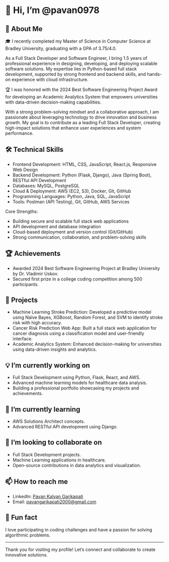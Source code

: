 # 👋 Hi, I’m @pavan0978

## 🌟 About Me
🎓 I recently completed my Master of Science in Computer Science at Bradley University, graduating with a GPA of 3.75/4.0.

As a Full Stack Developer and Software Engineer, I bring 1.5 years of professional experience in designing, developing, and deploying scalable software solutions. My expertise lies in Python-based full stack development, supported by strong frontend and backend skills, and hands-on experience with cloud infrastructure.

🏆 I was honored with the 2024 Best Software Engineering Project Award for developing an Academic Analytics System that empowers universities with data-driven decision-making capabilities.

With a strong problem-solving mindset and a collaborative approach, I am passionate about leveraging technology to drive innovation and business growth. My goal is to contribute as a leading Full Stack Developer, creating high-impact solutions that enhance user experiences and system performance.

## 🛠️ Technical Skills
- Frontend Development: HTML, CSS, JavaScript, React.js, Responsive Web Design
- Backend Development: Python (Flask, Django), Java (Spring Boot), RESTful API Development
- Databases: MySQL, PostgreSQL
- Cloud & Deployment: AWS (EC2, S3), Docker, Git, GitHub
- Programming Languages: Python, Java, SQL, JavaScript
- Tools: Postman (API Testing), Git, GitHub, AWS Services

Core Strengths:
  - Building secure and scalable full stack web applications
  - API development and database integration
  - Cloud-based deployment and version control (Git/GitHub)
  - Strong communication, collaboration, and problem-solving skills

## 🏆 Achievements
- Awarded 2024 Best Software Engineering Project at Bradley University by Dr. Vladimir Uskov.
- Secured first prize in a college coding competition among 500 participants.

## 🚀 Projects
- Machine Learning Stroke Prediction: Developed a predictive model using Naïve Bayes, XGBoost, Random Forest, and SVM to identify stroke risk with high accuracy.
- Cancer Risk Prediction Web App: Built a full stack web application for cancer diagnosis using a classification model and user-friendly interface.
- Academic Analytics System: Enhanced decision-making for universities using data-driven insights and analytics.

## 💡 I’m currently working on
- Full Stack Development using Python, Flask, React, and AWS.
- Advanced machine learning models for healthcare data analysis.
- Building a professional portfolio showcasing my projects and achievements.

## 🌱 I’m currently learning
- AWS Solutions Architect concepts.
- Advanced RESTful API development using Django.

## 🤝 I’m looking to collaborate on
- Full Stack Development projects.
- Machine Learning applications in healthcare.
- Open-source contributions in data analytics and visualization.

## 📫 How to reach me
- LinkedIn: [Pavan Kalyan Garikapati](https://www.linkedin.com/in/pavg/)
- Email: pavangarikapati2000@gmail.com

## 💬 Fun fact
I love participating in coding challenges and have a passion for solving algorithmic problems.

---

Thank you for visiting my profile! Let’s connect and collaborate to create innovative solutions.
